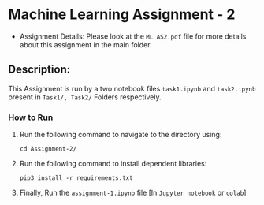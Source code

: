 
# Machine Learning Assignment - 2

* Assignment Details:
Please look at the ```ML AS2.pdf``` file for more details about this assignment in the main folder.


## Description:
This Assignment is run by a two notebook files ```task1.ipynb``` and ```task2.ipynb``` present in ```Task1/, Task2/``` Folders respectively.


### How to Run

1. Run the following command to navigate to the directory using:

   ```shell
   cd Assignment-2/ 
   ```
2. Run the following command to install dependent libraries:

   ```shell
   pip3 install -r requirements.txt
   ```

3. Finally, Run the ```assignment-1.ipynb``` file [In ```Jupyter notebook``` or ```colab```]